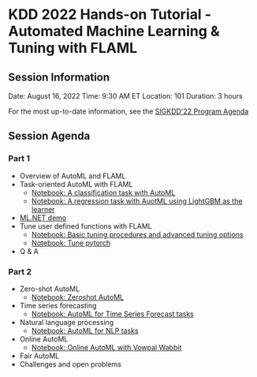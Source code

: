# KDD 2022 Hands-on Tutorial - Automated Machine Learning & Tuning with FLAML

## Session Information

Date: August 16, 2022
Time: 9:30 AM ET
Location: 101
Duration: 3 hours

For the most up-to-date information, see the [SIGKDD'22 Program Agenda](https://kdd.org/kdd2022/programAgenda.html)

## Session Agenda

### Part 1

- Overview of AutoML and FLAML
- Task-oriented AutoML with FLAML
    - [Notebook: A classification task with AutoML](https://github.com/microsoft/FLAML/blob/tutorial/notebook/automl_classification.ipynb)
    - [Notebook: A regression task with AuotML using LightGBM as the learner](https://github.com/microsoft/FLAML/blob/tutorial/notebook/automl_lightgbm.ipynb)
- [ML.NET demo](https://docs.microsoft.com/dotnet/machine-learning/tutorials/predict-prices-with-model-builder)
- Tune user defined functions with FLAML
    - [Notebook: Basic tuning procedures and advanced tuning options](https://github.com/microsoft/FLAML/blob/tutorial/notebook/tune_demo.ipynb)
    - [Notebook: Tune pytorch](https://github.com/microsoft/FLAML/blob/tutorial/notebook/tune_pytorch.ipynb)
- Q & A

### Part 2

- Zero-shot AutoML
    - [Notebook: Zeroshot AutoML](https://github.com/microsoft/FLAML/blob/tutorial/notebook/zeroshot_lightgbm.ipynb)
- Time series forecasting
    - [Notebook: AutoML for Time Series Forecast tasks](https://github.com/microsoft/FLAML/blob/tutorial/notebook/automl_time_series_forecast.ipynb)
- Natural language processing
    - [Notebook: AutoML for NLP tasks](https://github.com/microsoft/FLAML/blob/tutorial/notebook/automl_nlp.ipynb)
- Online AutoML
    - [Notebook: Online AutoML with Vowpal Wabbit](https://github.com/microsoft/FLAML/blob/tutorial/notebook/autovw.ipynb)
- Fair AutoML
- Challenges and open problems
